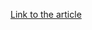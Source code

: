 [Link to the article](https://www.akamai.com/blog/security-research/akamai-perspective-patch-tuesday-november-2022)

